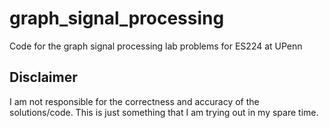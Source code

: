 # graph_signal_processing
Code for the graph signal processing lab problems for ES224 at UPenn

## Disclaimer
I am not responsible for the correctness and accuracy of the solutions/code. This is just something that I am trying out in my spare time.
